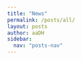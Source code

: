 ```yaml
---
title: "News"
permalink: /posts/all/
layout: posts
author: aaDH
sidebar:
  nav: "posts-nav"
---
```

